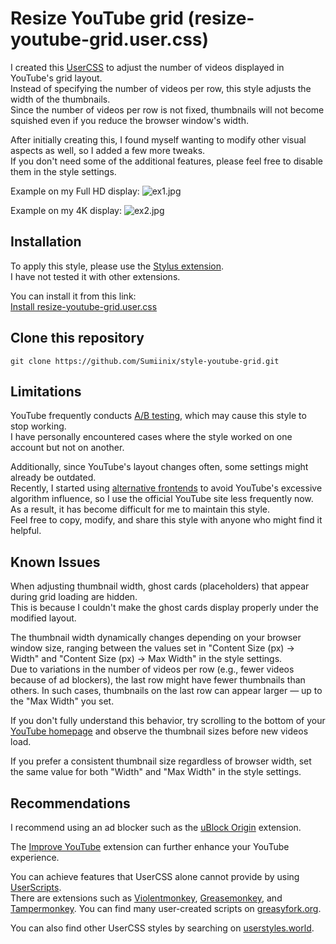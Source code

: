 # Resize YouTube grid (resize-youtube-grid.user.css)

I created this [UserCSS](https://github.com/openstyles/stylus/wiki/Usercss) to adjust the number of videos displayed in YouTube's grid layout.  
 Instead of specifying the number of videos per row, this style adjusts the width of the thumbnails.  
 Since the number of videos per row is not fixed, thumbnails will not become squished even if you reduce the browser window's width.

After initially creating this, I found myself wanting to modify other visual aspects as well, so I added a few more tweaks.  
 If you don't need some of the additional features, please feel free to disable them in the style settings.

Example on my Full HD display:
![ex1.jpg](https://github.com/Sumiinix/style-youtube-grid/blob/5aab8a96888b7e43f15de1c58d0f92dea4fd86c5/screenshots/ex1.jpg)

Example on my 4K display:
![ex2.jpg](https://github.com/Sumiinix/style-youtube-grid/blob/5aab8a96888b7e43f15de1c58d0f92dea4fd86c5/screenshots/ex2.jpg)

## Installation
To apply this style, please use the [Stylus extension](https://github.com/openstyles/stylus?tab=readme-ov-file#releases).  
I have not tested it with other extensions.

You can install it from this link:  
[Install resize-youtube-grid.user.css](https://github.com/Sumiinix/style-youtube-grid/raw/main/resize-youtube-grid.user.css)

## Clone this repository
``` shell
git clone https://github.com/Sumiinix/style-youtube-grid.git
```

## Limitations
YouTube frequently conducts [A/B testing](https://en.wikipedia.org/wiki/A/B_testing), which may cause this style to stop working.  
I have personally encountered cases where the style worked on one account but not on another.

Additionally, since YouTube's layout changes often, some settings might already be outdated.  
Recently, I started using [alternative frontends](https://github.com/mendel5/alternative-front-ends?tab=readme-ov-file#youtube) to avoid YouTube's excessive algorithm influence, so I use the official YouTube site less frequently now.  
As a result, it has become difficult for me to maintain this style.  
Feel free to copy, modify, and share this style with anyone who might find it helpful.

## Known Issues
When adjusting thumbnail width, ghost cards (placeholders) that appear during grid loading are hidden.  
This is because I couldn't make the ghost cards display properly under the modified layout.

The thumbnail width dynamically changes depending on your browser window size, ranging between the values set in "Content Size (px) → Width" and "Content Size (px) → Max Width" in the style settings.  
Due to variations in the number of videos per row (e.g., fewer videos because of ad blockers), the last row might have fewer thumbnails than others. In such cases, thumbnails on the last row can appear larger — up to the "Max Width" you set.

If you don't fully understand this behavior, try scrolling to the bottom of your [YouTube homepage](https://www.youtube.com/) and observe the thumbnail sizes before new videos load.

If you prefer a consistent thumbnail size regardless of browser width, set the same value for both "Width" and "Max Width" in the style settings.

## Recommendations
I recommend using an ad blocker such as the [uBlock Origin](https://ublockorigin.com/) extension.

The [Improve YouTube](https://github.com/code-charity/youtube) extension can further enhance your YouTube experience.

You can achieve features that UserCSS alone cannot provide by using [UserScripts](https://en.wikipedia.org/wiki/Userscript).  
There are extensions such as [Violentmonkey](https://violentmonkey.github.io/), [Greasemonkey](https://www.greasespot.net/), and [Tampermonkey](https://www.tampermonkey.net/).
You can find many user-created scripts on [greasyfork.org](https://greasyfork.org/).

You can also find other UserCSS styles by searching on [userstyles.world](https://userstyles.world/).
